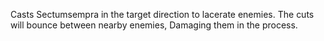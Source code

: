 Casts Sectumsempra in the target direction to lacerate enemies. The cuts will bounce between nearby enemies, Damaging them in the process.
